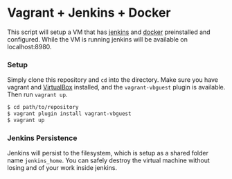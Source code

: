 # Vagrant + Jenkins + Docker

This script will setup a VM that has [jenkins][jenkins] and [docker][docker] preinstalled and configured. While the VM is running jenkins will be available on localhost:8980.

[jenkins]: https://jenkins-ci.org
[docker]: https://www.docker.com

### Setup

Simply clone this repository and `cd` into the directory. Make sure you have vagrant and [VirtualBox][virtualbox] installed, and the `vagrant-vbguest` plugin is available. Then run `vagrant up`.

```bash
$ cd path/to/repository
$ vagrant plugin install vagrant-vbguest
$ vagrant up
```

[virtualbox]: https://www.virtualbox.org

### Jenkins Persistence

Jenkins will persist to the filesystem, which is setup as a shared folder name `jenkins_home`. You can safely destroy the virtual machine without losing and of your work inside jenkins.